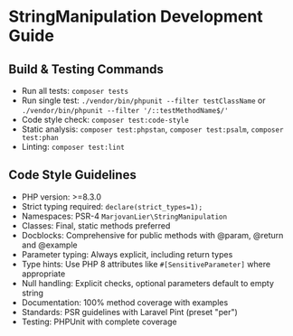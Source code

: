 # StringManipulation Development Guide

## Build & Testing Commands
- Run all tests: `composer tests`
- Run single test: `./vendor/bin/phpunit --filter testClassName` or `./vendor/bin/phpunit --filter '/::testMethodName$/'`
- Code style check: `composer test:code-style`
- Static analysis: `composer test:phpstan`, `composer test:psalm`, `composer test:phan`
- Linting: `composer test:lint`

## Code Style Guidelines
- PHP version: >=8.3.0
- Strict typing required: `declare(strict_types=1);`
- Namespaces: PSR-4 `MarjovanLier\StringManipulation`
- Classes: Final, static methods preferred
- Docblocks: Comprehensive for public methods with @param, @return and @example
- Parameter typing: Always explicit, including return types
- Type hints: Use PHP 8 attributes like `#[SensitiveParameter]` where appropriate
- Null handling: Explicit checks, optional parameters default to empty string
- Documentation: 100% method coverage with examples
- Standards: PSR guidelines with Laravel Pint (preset "per")
- Testing: PHPUnit with complete coverage
